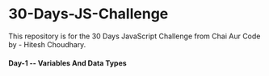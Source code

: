 # 30-Days-JS-Challenge
This repository is for the 30 Days JavaScript Challenge from Chai Aur Code by - Hitesh Choudhary.

#### Day-1 -- Variables And Data Types

